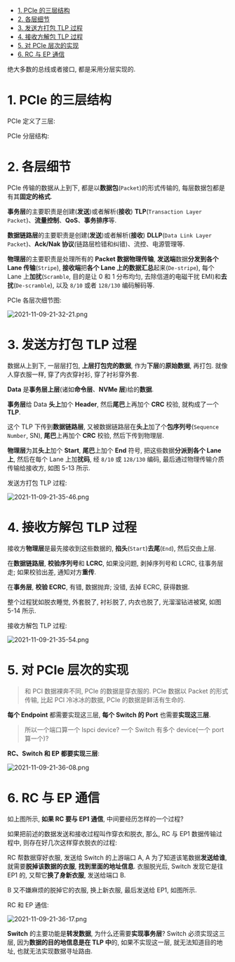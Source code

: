 
<!-- @import "[TOC]" {cmd="toc" depthFrom=1 depthTo=6 orderedList=false} -->

<!-- code_chunk_output -->

- [1. PCIe 的三层结构](#1-pcie-的三层结构)
- [2. 各层细节](#2-各层细节)
- [3. 发送方打包 TLP 过程](#3-发送方打包-tlp-过程)
- [4. 接收方解包 TLP 过程](#4-接收方解包-tlp-过程)
- [5. 对 PCIe 层次的实现](#5-对-pcie-层次的实现)
- [6. RC 与 EP 通信](#6-rc-与-ep-通信)

<!-- /code_chunk_output -->

绝大多数的总线或者接口, 都是采用分层实现的.

# 1. PCIe 的三层结构

PCIe 定义了三层: 

PCIe 分层结构:



# 2. 各层细节

PCIe 传输的数据从上到下, 都是以**数据包**(`Packet`)的形式传输的, 每层数据包都是有其**固定的格式**.

**事务层**的主要职责是创建(**发送**)或者解析(**接收**) **TLP**(`Transaction Layer Packet`)、**流量控制**、**QoS**、**事务排序**等.

**数据链路层**的主要职责是创建(**发送**)或者解析(**接收**) **DLLP**(`Data Link Layer Packet`)、**Ack/Nak 协议**(链路层检错和纠错)、流控、电源管理等.

**物理层**的主要职责是处理所有的 **Packet 数据物理传输**, **发送端**数据**分发到各个 Lane 传输**(`Stripe`), **接收端**把**各个 Lane 上的数据汇总**起来(`De-stripe`), 每个 Lane 上**加扰**(`Scramble`, 目的是让 0 和 1 分布均匀, 去除信道的电磁干扰 EMI)和**去扰**(`De-scramble`), 以及 `8/10` 或者 `128/130` 编码解码等.

PCIe 各层次细节图:

![2021-11-09-21-32-21.png](./images/2021-11-09-21-32-21.png)

# 3. 发送方打包 TLP 过程

数据从上到下, 一层层打包, **上层打包完的数据**, 作为**下层**的**原始数据**, 再打包. 就像人穿衣服一样, 穿了内衣穿衬衫, 穿了衬衫穿外套.

**Data** 是**事务层上层**(诸如**命令层**、**NVMe 层**)给的**数据**.

**事务层**给 Data **头上**加个 **Header**, 然后**尾巴**上再加个 **CRC** 校验, 就构成了一个 **TLP**.

这个 TLP 下传到**数据链路层**, 又被数据链路层在**头上**加了个**包序列号**(`Sequence Number`, SN), **尾巴**上再加个 **CRC** 校验, 然后下传到物理层.

**物理层**为其**头上**加个 **Start**, **尾巴**上加个 **End** 符号, 把这些数据**分派到各个 Lane 上**, 然后在每个 Lane 上加**扰码**, 经 `8/10` 或 `128/130` 编码, 最后通过物理传输介质传输给接收方, 如图 5-13 所示.

发送方打包 TLP 过程:

![2021-11-09-21-35-46.png](./images/2021-11-09-21-35-46.png)

# 4. 接收方解包 TLP 过程

接收方**物理层**是最先接收到这些数据的, **掐头**(`Start`)**去尾**(`End`), 然后交由上层.

在**数据链路层**, **校验序列号**和 **LCRC**, 如果没问题, 剥掉序列号和 LCRC, 往事务层走; 如果校验出差, 通知对方**重传**.

在**事务层**, **校验 ECRC**, 有错, 数据抛弃; 没错, 去掉 ECRC, 获得数据.

整个过程犹如脱衣睡觉, 外套脱了, 衬衫脱了, 内衣也脱了, 光溜溜钻进被窝, 如图 5-14 所示.

接收方解包 TLP 过程:

![2021-11-09-21-35-54.png](./images/2021-11-09-21-35-54.png)

# 5. 对 PCIe 层次的实现

> 和 PCI 数据裸奔不同, PCIe 的数据是穿衣服的. PCIe 数据以 Packet 的形式传输, 比起 PCI 冷冰冰的数据, PCIe 的数据是鲜活有生命的.

**每个 Endpoint** 都需要实现这三层, **每个 Switch 的 Port** 也需要**实现这三层**.

> 所以一个端口算一个 lspci device? 一个 Switch 有多个 device(一个 port 算一个)?

**RC、Switch 和 EP 都要实现三层**:

![2021-11-09-21-36-08.png](./images/2021-11-09-21-36-08.png)

# 6. RC 与 EP 通信

如上图所示, **如果 RC 要与 EP1 通信**, 中间要经历怎样的一个过程?

如果把前述的数据发送和接收过程叫作穿衣和脱衣, 那么, RC 与 EP1 数据传输过程中, 则存在好几次这样穿衣脱衣的过程:

RC 帮数据穿好衣服, 发送给 Switch 的上游端口 A, A 为了知道该笔数据**发送给谁**, 就需要**脱掉该数据的衣服**, **找到里面的地址信息**. 衣服脱光后, Switch 发现它是往 EP1 的, 又帮它**换了身新衣服**, 发送给端口 B.

B 又不嫌麻烦的脱掉它的衣服, 换上新衣服, 最后发送给 EP1, 如图所示.

RC 和 EP 通信:

![2021-11-09-21-36-17.png](./images/2021-11-09-21-36-17.png)

**Switch** 的主要功能是**转发数据**, 为什么还需要**实现事务层**? Switch 必须实现这三层, 因为**数据的目的地信息是在 TLP 中**的, 如果不实现这一层, 就无法知道目的地址, 也就无法实现数据寻址路由.
